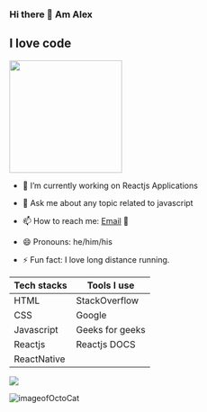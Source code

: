 ### Hi there 👋 Am Alex

## I love code
<img src="https://octodex.github.com/images/Fintechtocat.png" width= "200">

- 🔭 I’m currently working on Reactjs Applications

- 💬 Ask me about any topic related to javascript 
- 📫 How to reach me: [Email](mailto:alexmuriukimaina254@gmail.com) 📧
- 😄 Pronouns: he/him/his
- ⚡ Fun fact: I love long distance running.


Tech stacks | Tools I use
------------ | -------------
HTML | StackOverflow
CSS | Google
Javascript | Geeks for geeks
Reactjs | Reactjs DOCS
ReactNative | 

![](https://img.shields.io/twitter/url?style=social&url=https%3A%2F%2Ftwitter.com%2Fa_muriuki)




![imageofOctoCat](https://octodex.github.com/images/mona-the-rivetertocat.png)
